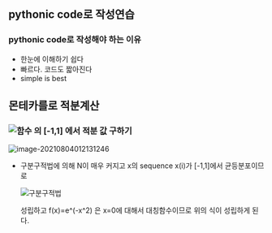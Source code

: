 ## pythonic code로 작성연습

### pythonic code로 작성해야 하는 이유

- 한눈에 이해하기 쉽다
- 빠르다. 코드도 짧아진다
- simple is best



## 몬테카를로 적분계산

### ![함수](https://user-images.githubusercontent.com/87477828/128230402-2c75cc86-77d7-4b11-b033-39d1ed43f2b1.png) 의 [-1,1] 에서 적분 값 구하기

![image-20210804012131246](https://user-images.githubusercontent.com/87477828/128179704-27824812-c7b1-407c-ac33-00423db22333.png)

- 구분구적법에 의해 N이 매우 커지고 x의 sequence x(i)가 [-1,1]에서 균등분포이므로

  ![구분구적법](https://user-images.githubusercontent.com/87477828/128230374-8ebfd7bf-655a-47a4-a1c6-baa7fc96e8a0.png)

  성립하고 f(x)=e^(-x^2) 은 x=0에 대해서 대칭함수이므로 위의 식이 성립하게 된다.

